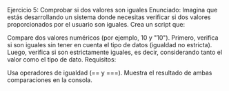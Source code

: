 Ejercicio 5: Comprobar si dos valores son iguales
Enunciado:
Imagina que estás desarrollando un sistema donde necesitas verificar si dos valores proporcionados por el usuario son iguales. Crea un script que:

Compare dos valores numéricos (por ejemplo, 10 y "10").
Primero, verifica si son iguales sin tener en cuenta el tipo de datos (igualdad no estricta).
Luego, verifica si son estrictamente iguales, es decir, considerando tanto el valor como el tipo de dato.
Requisitos:

Usa operadores de igualdad (== y ===).
Muestra el resultado de ambas comparaciones en la consola.